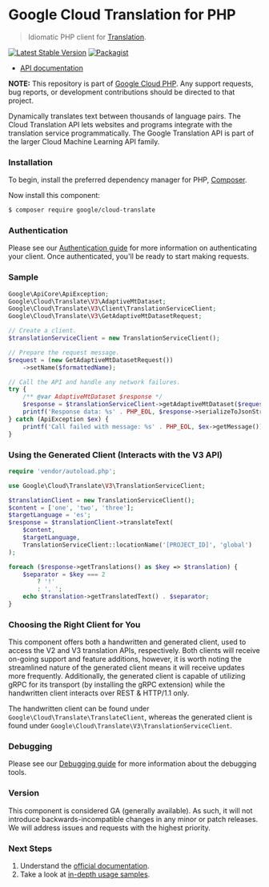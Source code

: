 # Google Cloud Translation for PHP

> Idiomatic PHP client for [Translation](https://cloud.google.com/translate/).

[![Latest Stable Version](https://poser.pugx.org/google/cloud-translate/v/stable)](https://packagist.org/packages/google/cloud-translate) [![Packagist](https://img.shields.io/packagist/dm/google/cloud-translate.svg)](https://packagist.org/packages/google/cloud-translate)

* [API documentation](https://cloud.google.com/php/docs/reference/cloud-translate/latest)

**NOTE:** This repository is part of [Google Cloud PHP](https://github.com/googleapis/google-cloud-php). Any
support requests, bug reports, or development contributions should be directed to
that project.

Dynamically translates text between thousands of language pairs. The Cloud
Translation API lets websites and programs integrate with the translation
service programmatically. The Google Translation API is part of the larger Cloud
Machine Learning API family.

### Installation

To begin, install the preferred dependency manager for PHP, [Composer](https://getcomposer.org/).

Now install this component:

```sh
$ composer require google/cloud-translate
```

### Authentication

Please see our [Authentication guide](https://github.com/googleapis/google-cloud-php/blob/main/AUTHENTICATION.md) for more information
on authenticating your client. Once authenticated, you'll be ready to start making requests.

### Sample

```php
Google\ApiCore\ApiException;
Google\Cloud\Translate\V3\AdaptiveMtDataset;
Google\Cloud\Translate\V3\Client\TranslationServiceClient;
Google\Cloud\Translate\V3\GetAdaptiveMtDatasetRequest;

// Create a client.
$translationServiceClient = new TranslationServiceClient();

// Prepare the request message.
$request = (new GetAdaptiveMtDatasetRequest())
    ->setName($formattedName);

// Call the API and handle any network failures.
try {
    /** @var AdaptiveMtDataset $response */
    $response = $translationServiceClient->getAdaptiveMtDataset($request);
    printf('Response data: %s' . PHP_EOL, $response->serializeToJsonString());
} catch (ApiException $ex) {
    printf('Call failed with message: %s' . PHP_EOL, $ex->getMessage());
}
``` 

### Using the Generated Client (Interacts with the V3 API)
```php
require 'vendor/autoload.php';

use Google\Cloud\Translate\V3\TranslationServiceClient;

$translationClient = new TranslationServiceClient();
$content = ['one', 'two', 'three'];
$targetLanguage = 'es';
$response = $translationClient->translateText(
    $content,
    $targetLanguage,
    TranslationServiceClient::locationName('[PROJECT_ID]', 'global')
);

foreach ($response->getTranslations() as $key => $translation) {
    $separator = $key === 2
        ? '!'
        : ', ';
    echo $translation->getTranslatedText() . $separator;
}
```

### Choosing the Right Client for You

This component offers both a handwritten and generated client, used to access the V2 and V3 translation APIs, respectively.
Both clients will receive on-going support and feature additions, however, it is worth noting the streamlined nature of
the generated client means it will receive updates more frequently. Additionally, the generated client is capable of
utilizing gRPC for its transport (by installing the gRPC extension) while the handwritten client interacts over
REST & HTTP/1.1 only.

The handwritten client can be found under `Google\Cloud\Translate\TranslateClient`, whereas the generated client is
found under `Google\Cloud\Translate\V3\TranslationServiceClient`.

### Debugging

Please see our [Debugging guide](https://github.com/googleapis/google-cloud-php/blob/main/DEBUG.md)
for more information about the debugging tools.

### Version

This component is considered GA (generally available). As such, it will not introduce backwards-incompatible changes in
any minor or patch releases. We will address issues and requests with the highest priority.

### Next Steps

1. Understand the [official documentation](https://cloud.google.com/translation/docs/).
2. Take a look at [in-depth usage samples](https://github.com/GoogleCloudPlatform/php-docs-samples/tree/master/translate/).
